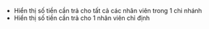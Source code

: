 - Hiển thị số tiền cần trả cho tất cả các nhân viên trong 1 chi nhánh 
- Hiển thị số tiền cần trả cho 1 nhân viên chỉ định 